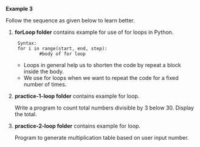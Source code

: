 
**Example 3**

Follow the sequence as given below to learn better.

1. **forLoop folder** contains example for use of for loops in Python.
  
        Syntax:
        for i in range(start, end, step):
                #body of for loop


    - Loops in general help us to shorten the code by repeat a block inside the body.
    - We use for loops when we want to repeat the code for a fixed number of times.

2. **practice-1-loop folder** contains example for loop.
  
     Write a program to count total numbers divisible by 3 below 30. Display the total.

3. **practice-2-loop folder** contains example for loop.
  
     Program to generate multiplication table based on user input number.
